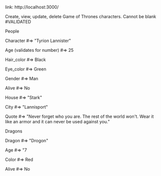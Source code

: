 link: http://localhost:3000/

Create, view, update, delete Game of Thrones characters. Cannot be blank #VALIDATED

People

Character #=> "Tyrion Lannister"

Age (validates for number) #=> 25

Hair_color #=> Black

Eye_color #=> Green

Gender #=> Man

Alive #=> No

House #=> "Stark"

City #=> "Lannisport"

Quote #=> "Never forget who you are. The rest of the world won't. Wear it like an armor and it can never be used against you."

Dragons

Dragon #=> "Drogon"

Age #=> "7

Color #=> Red

Alive #=> No
